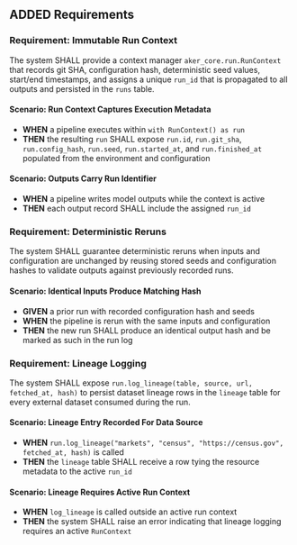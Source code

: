 ## ADDED Requirements
### Requirement: Immutable Run Context
The system SHALL provide a context manager `aker_core.run.RunContext` that records git SHA, configuration hash, deterministic seed values, start/end timestamps, and assigns a unique `run_id` that is propagated to all outputs and persisted in the `runs` table.

#### Scenario: Run Context Captures Execution Metadata
- **WHEN** a pipeline executes within `with RunContext() as run`
- **THEN** the resulting `run` SHALL expose `run.id`, `run.git_sha`, `run.config_hash`, `run.seed`, `run.started_at`, and `run.finished_at` populated from the environment and configuration

#### Scenario: Outputs Carry Run Identifier
- **WHEN** a pipeline writes model outputs while the context is active
- **THEN** each output record SHALL include the assigned `run_id`

### Requirement: Deterministic Reruns
The system SHALL guarantee deterministic reruns when inputs and configuration are unchanged by reusing stored seeds and configuration hashes to validate outputs against previously recorded runs.

#### Scenario: Identical Inputs Produce Matching Hash
- **GIVEN** a prior run with recorded configuration hash and seeds
- **WHEN** the pipeline is rerun with the same inputs and configuration
- **THEN** the new run SHALL produce an identical output hash and be marked as such in the run log

### Requirement: Lineage Logging
The system SHALL expose `run.log_lineage(table, source, url, fetched_at, hash)` to persist dataset lineage rows in the `lineage` table for every external dataset consumed during the run.

#### Scenario: Lineage Entry Recorded For Data Source
- **WHEN** `run.log_lineage("markets", "census", "https://census.gov", fetched_at, hash)` is called
- **THEN** the `lineage` table SHALL receive a row tying the resource metadata to the active `run_id`

#### Scenario: Lineage Requires Active Run Context
- **WHEN** `log_lineage` is called outside an active run context
- **THEN** the system SHALL raise an error indicating that lineage logging requires an active `RunContext`
